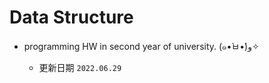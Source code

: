 # Data Structure
- programming HW in second year of university. (๑•̀ㅂ•́)و✧

    * 更新日期 `2022.06.29`
